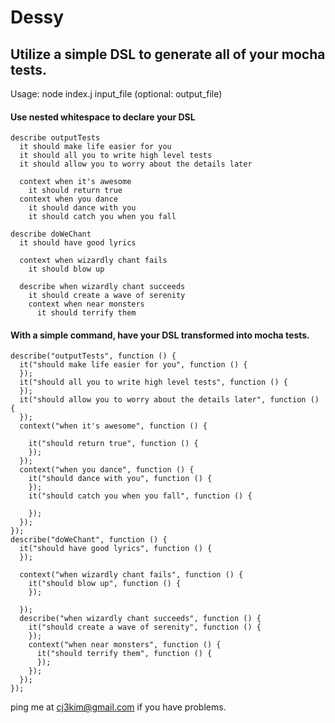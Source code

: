 # Dessy

## Utilize a simple DSL to generate all of your mocha tests.

Usage: node index.j input_file (optional: output_file)

#### Use nested whitespace to declare your DSL
    describe outputTests
      it should make life easier for you
      it should all you to write high level tests
      it should allow you to worry about the details later

      context when it's awesome
        it should return true
      context when you dance
        it should dance with you
        it should catch you when you fall

    describe doWeChant
      it should have good lyrics

      context when wizardly chant fails
        it should blow up

      describe when wizardly chant succeeds
        it should create a wave of serenity
        context when near monsters
          it should terrify them

#### With a simple command, have your DSL transformed into mocha tests.
    describe("outputTests", function () {
      it("should make life easier for you", function () {
      });
      it("should all you to write high level tests", function () {
      });
      it("should allow you to worry about the details later", function () {
      });
      context("when it's awesome", function () {

        it("should return true", function () {
        });
      });
      context("when you dance", function () {
        it("should dance with you", function () {
        });
        it("should catch you when you fall", function () {

        });
      });
    });
    describe("doWeChant", function () {
      it("should have good lyrics", function () {
      });

      context("when wizardly chant fails", function () {
        it("should blow up", function () {
        });

      });
      describe("when wizardly chant succeeds", function () {
        it("should create a wave of serenity", function () {
        });
        context("when near monsters", function () {
          it("should terrify them", function () {
          });
        });
      });
    });

ping me at cj3kim@gmail.com if you have problems. 
